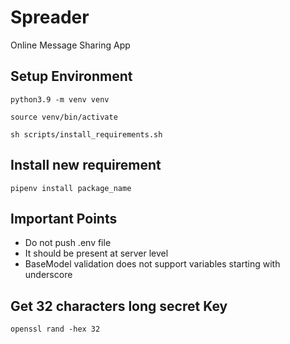 # Spreader

Online Message Sharing App

## Setup Environment
~~~
python3.9 -m venv venv
~~~
~~~
source venv/bin/activate
~~~
~~~
sh scripts/install_requirements.sh
~~~

## Install new requirement
~~~
pipenv install package_name
~~~

## Important Points
- Do not push .env file
- It should be present at server level
- BaseModel validation does not support variables starting with underscore

## Get 32 characters long secret Key
~~~
openssl rand -hex 32
~~~